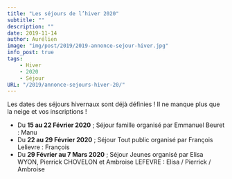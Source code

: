 ```yaml
---
title: "Les séjours de l’hiver 2020"
subtitle: ""
description: ""
date: 2019-11-14
author: Aurélien
image: "img/post/2019/2019-annonce-sejour-hiver.jpg"
info_post: true
tags:
    - Hiver
    - 2020
    - Séjour
URL: "/2019/annonce-sejours-hiver-20/"
---
```


Les dates des séjours hivernaux sont déjà définies ! Il ne manque plus que la neige et vos inscriptions !

* Du **15 au 22 Février 2020** ; Séjour famille organisé par Emmanuel Beuret : Manu<br>
* Du **22 au 29 Février 2020** ; Séjour Tout public organisé par François Lelievre : François<br>
* Du **29 Février au 7 Mars 2020** ; Séjour Jeunes organisé par Elisa WYON, Pierrick CHOVELON et Ambroise LEFEVRE : Elisa / Pierrick / Ambroise<br>

